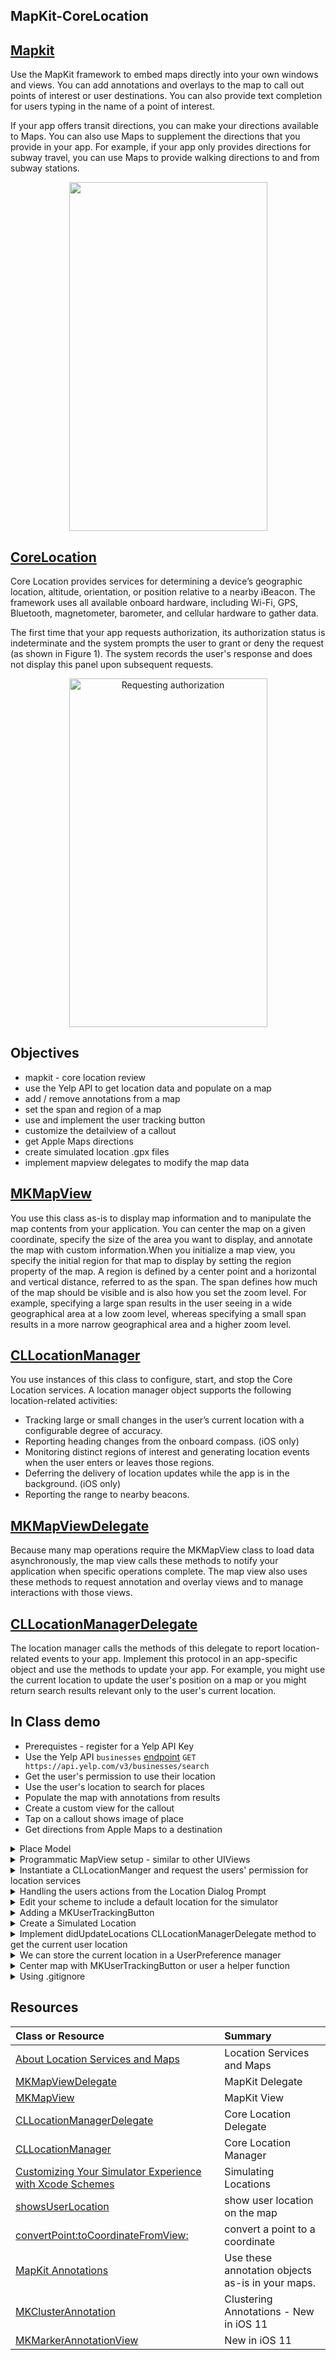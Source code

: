 ## MapKit-CoreLocation 

## [Mapkit](https://developer.apple.com/documentation/mapkit)  
Use the MapKit framework to embed maps directly into your own windows and views. You can add annotations and overlays to the map to call out points of interest or user destinations. You can also provide text completion for users typing in the name of a point of interest.

If your app offers transit directions, you can make your directions available to Maps. You can also use Maps to supplement the directions that you provide in your app. For example, if your app only provides directions for subway travel, you can use Maps to provide walking directions to and from subway stations.

<p align="center">
<img src="https://developer.apple.com/library/content/documentation/UserExperience/Conceptual/LocationAwarenessPG/Art/location_and_maps_intro_2x.png" width="317" height="558" />
</p>

## [CoreLocation](https://developer.apple.com/documentation/corelocation)   
Core Location provides services for determining a device’s geographic location, altitude, orientation, or position relative to a nearby iBeacon. The framework uses all available onboard hardware, including Wi-Fi, GPS, Bluetooth, magnetometer, barometer, and cellular hardware to gather data.

The first time that your app requests authorization, its authorization status is indeterminate and the system prompts the user to grant or deny the request (as shown in Figure 1). The system records the user's response and does not display this panel upon subsequent requests.

<p align="center">
<img src="https://docs-assets.developer.apple.com/published/9cba7a007f/189cb07d-b92b-4132-9447-4b0f7b8da395.png" alt="Requesting authorization" width="317" height="558" />
</p>

## Objectives
* mapkit - core location review  
* use the Yelp API to get location data and populate on a map
* add / remove annotations from a map
* set the span and region of a map
* use and implement the user tracking button
* customize the detailview of a callout 
* get Apple Maps directions
* create simulated location .gpx files  
* implement mapview delegates to modify the map data 

## [MKMapView](https://developer.apple.com/documentation/mapkit/mkmapview)  
You use this class as-is to display map information and to manipulate the map contents from your application. You can center the map on a given coordinate, specify the size of the area you want to display, and annotate the map with custom information.When you initialize a map view, you specify the initial region for that map to display by setting the region property of the map. A region is defined by a center point and a horizontal and vertical distance, referred to as the span. The span defines how much of the map should be visible and is also how you set the zoom level. For example, specifying a large span results in the user seeing in a wide geographical area at a low zoom level, whereas specifying a small span results in a more narrow geographical area and a higher zoom level.

## [CLLocationManager](https://developer.apple.com/documentation/corelocation/cllocationmanager)  
You use instances of this class to configure, start, and stop the Core Location services. A location manager object supports the following location-related activities:
* Tracking large or small changes in the user’s current location with a configurable degree of accuracy.
* Reporting heading changes from the onboard compass. (iOS only)
* Monitoring distinct regions of interest and generating location events when the user enters or leaves those regions.
* Deferring the delivery of location updates while the app is in the background. (iOS only)
* Reporting the range to nearby beacons.

## [MKMapViewDelegate](https://developer.apple.com/documentation/mapkit/mkmapviewdelegate)  
Because many map operations require the MKMapView class to load data asynchronously, the map view calls these methods to notify your application when specific operations complete. The map view also uses these methods to request annotation and overlay views and to manage interactions with those views.

## [CLLocationManagerDelegate](https://developer.apple.com/documentation/corelocation/cllocationmanagerdelegate)  
The location manager calls the methods of this delegate to report location-related events to your app. Implement this protocol in an app-specific object and use the methods to update your app. For example, you might use the current location to update the user's position on a map or you might return search results relevant only to the user's current location.


## In Class demo
* Prerequistes - register for a Yelp API Key 
* Use the Yelp API ```businesses``` [endpoint](https://www.yelp.com/developers/documentation/v3/business_search) ```GET https://api.yelp.com/v3/businesses/search```  
* Get the user's permission to use their location  
* Use the user's location to search for places  
* Populate the map with annotations from results 
* Create a custom view for the callout 
* Tap on a callout shows image of place 
* Get directions from Apple Maps to a destination

<details>
<summary>Place Model</summary>
  
```swift
struct Category: Codable {
  let alias: String
  let title: String
}

struct Location: Codable {
  let address1: String
  let address2: String
  let address3: String
  let city: String
  let zipCode: String
  let country: String
  let state: String
  let displayAddress: [String]

  enum CodingKeys: String, CodingKey {
      case address1
      case address2
      case address3
      case city
      case zipCode = "zip_code"
      case country
      case state
      case displayAddress = "display_address"
  }
}

struct Coordinate: Codable {
  let latitude: Double
  let longitude: Double
}

struct Place: Codable {
  let id: String
  let name: String
  let imageURL: URL
  let isClosed: Bool
  let url: URL
  let reviewCount: Int
  let categories: [Category]
  let rating: Int
  let transactions: [String]
  let price: String
  let location: Location
  let phone: String
  let displayPhone: String
  let distance: Double

  enum CodingKeys: String, CodingKey {
      case id
      case name
      case imageURL = "image_url"
      case isClosed = "is_closed"
      case url
      case reviewCount = "review_count"
      case categories
      case rating
      case transactions
      case price
      case location
      case phone
      case displayPhone = "display_phone"
      case distance
  }
}

struct Results: Codable {
  let businesses: [Place]
}
```

</details>

<details>
<summary>Programmatic MapView setup - similar to other UIViews</summary>

```swift 
lazy var mapView: MKMapView = {
  let map = MKMapView()
  map.mapType = .standard
  map.showsUserLocation = true
  return map
}()
```

</details>

<details>
<summary>Instantiate a CLLocationManger and request the users' permission for location services</summary>

```swift 
private override init() {
  super.init()
  locationManager = CLLocationManager()
  locationManager.delegate = self
}

func checkForLocationServices() -> CLAuthorizationStatus {
  var status: CLAuthorizationStatus!
  if CLLocationManager.locationServicesEnabled() {
      print("location services available")
      switch CLLocationManager.authorizationStatus() {
      case .notDetermined:
          print("notDetermined")
          locationManager.requestWhenInUseAuthorization()
          status = CLAuthorizationStatus.notDetermined
      case .denied:
          print("denied")
          status = CLAuthorizationStatus.denied
      case .authorizedWhenInUse:
          print("authorizedWhenInUse")
          status = CLAuthorizationStatus.authorizedWhenInUse
      case .authorizedAlways:
          print("authorizedAlways")
          status = CLAuthorizationStatus.authorizedAlways
      default:
          break
      }
  } else {
      print("location services NOT available")
      print("update UI to show location is not available")
  }
  return status
}
```
**NB: If you haven't updated the info.plist to include the appropriate privacy key, the diaglog won't prompt and you will receive the following message in the console:** 
This app has attempted to access privacy-sensitive data without a usage description. The app's Info.plist must contain an NSLocationWhenInUseUsageDescription key with a string value explaining to the user how the app uses this data

**Add the required privacy key to the info.plist along with a messge to the user stating why location tracking is needed**
  
</details>

<details>
<summary>Handling the users actions from the Location Dialog Prompt</summary>

**Implement the following CLLocationManagerDelegate method:**  

```swift 
extension LocationService: CLLocationManagerDelegate {
  func locationManager(_ manager: CLLocationManager, didChangeAuthorization status: CLAuthorizationStatus) {
      print("didChangeAuthorization: \(status)")
  }
}
```

</details>

<details>
<summary>Edit your scheme to include a default location for the simulator</summary>

**Product -> Scheme ->Edit Scheme (under the "Run Left Pane" select "allow location simulation" add a location** 

</details>


<details>
<summary>Adding a MKUserTrackingButton</summary>

```swift 
lazy var userTrackingButton: MKUserTrackingButton = {
    let trackingButton = MKUserTrackingButton()
    return trackingButton
}()

// Configure the MKUserTrackingButton in your setupViews code 
private func setupViews() {
  userTrackingButton.mapView = mapView
}
```

</details>


<details>
<summary>Create a Simulated Location</summary>
  
**Create a new file of type .gpx with the location coordinates**

```xml 
<?xml version="1.0"?>
<gpx version="1.1" creator="Xcode">
    
    <!--
     Provide one or more waypoints containing a latitude/longitude pair. If you provide one
     waypoint, Xcode will simulate that specific location. If you provide multiple waypoints,
     Xcode will simulate a route visiting each waypoint.
     -->
    <wpt lat="40.742962" lon="-73.941812">
        <name>C4Q</name>
        
        <!--
         Optionally provide a time element for each waypoint. Xcode will interpolate movement
         at a rate of speed based on the time elapsed between each waypoint. If you do not provide
         a time element, then Xcode will use a fixed rate of speed.
         
         Waypoints must be sorted by time in ascending order.
         -->
        <time>2014-09-24T14:55:37Z</time>
    </wpt>
    
</gpx>
```

</details>


<details>
<summary>Implement didUpdateLocations CLLocationManagerDelegate method to get the current user location</summary>

```swift 
func locationManager(_ manager: CLLocationManager, didUpdateLocations locations: [CLLocation]) {
  guard let location = locations.last else { return }
  print("didUpdateLocation: \(location)")
}
```

</details>

<details>
<summary>We can store the current location in a UserPreference manager</summary>

```swift 
struct UserKeys {
    static let currentLatitudeKey = "Current Latitude Key"
    static let currentLongitudeKey = "Current Longitude Key"
}

class UserPreference {
    private init(){}
    static let manager = UserPreference()
}

// MARK:- Setters
extension UserPreference {
    public func setLatitude(latitude: Double) {
        UserDefaults.standard.set(latitude, forKey: UserKeys.currentLatitudeKey)
    }
    
    public func setLongitude(longitude: Double) {
        UserDefaults.standard.set(longitude, forKey: UserKeys.currentLongitudeKey)
    }
}

// MARK:- Getters
extension UserPreference {
    public func getLatitude() -> Double {
        guard let latitude = UserDefaults.standard.object(forKey: UserKeys.currentLatitudeKey) as? Double else { print("no stored latitude"); return 0.0 }
        return latitude
    }
    
    public func getLongitude() -> Double {
        guard let longitude = UserDefaults.standard.object(forKey: UserKeys.currentLatitudeKey) as? Double else { print("no stored longitude"); return 0.0 }
        return longitude
    }
}
```

**We can go ahead and save the location to the UserPreference manager**
```swift 
func locationManager(_ manager: CLLocationManager, didUpdateLocations locations: [CLLocation]) {
  guard let location = locations.last else { print("no locations"); return }
  print("didUpdateLocation: \(location)")
  UserPreference.manager.setLatitude(latitude: location.coordinate.latitude)
  UserPreference.manager.setLongitude(longitude: location.coordinate.longitude)

  // broadcast location change via custom delegate
  delegate?.locatonService(self, didUpdateLocation: location)
}
```

</details>

<details>
<summary>Center map with MKUserTrackingButton or user a helper function</summary>

```swift 
private func centerMap(location: CLLocation) {
    // e.g. 1 mile  = 0.015
    // e.g. 2 miles = 0.03
    let coordinate = location.coordinate
    
    // 1 degree lat or lon is 67 miles, if 1 degree is 67 miles, then x miles = (x)*0.014926
    let span = MKCoordinateSpanMake(0.015, 0.015) 
    
    let region = MKCoordinateRegionMake(coordinate, span)
    placeMapView.mapView.setCenter(coordinate, animated: true)
    placeMapView.mapView.setRegion(region, animated: true)
}
```

</details>

<details>
<summary>Using .gitignore</summary>

**Enter the following terminal commands:**  
```ls -a``` lists all your hidden files, verity one doesn't exist  
```touch .gitignore``` create one it it doesn't exist
```open .gitignore``` open the .gitignore file  

Use this .gitignore template on [Github](https://github.com/github/gitignore/blob/master/Swift.gitignore)  

**Hint:** You can include other files like you API Keys to the .gitignore file  

</details>

## Resources 
|Class or Resource| Summary|
|:--------------|:--------------|
|[About Location Services and Maps](https://developer.apple.com/library/content/documentation/UserExperience/Conceptual/LocationAwarenessPG/Introduction/Introduction.html#//apple_ref/doc/uid/TP40009497)| Location Services and Maps|
|[MKMapViewDelegate](https://developer.apple.com/documentation/mapkit/mkmapviewdelegate)| MapKit Delegate|
|[MKMapView](https://developer.apple.com/documentation/mapkit/mkmapview?language=objc)| MapKit View|
|[CLLocationManagerDelegate](https://developer.apple.com/documentation/corelocation/cllocationmanagerdelegate)| Core Location Delegate| 
|[CLLocationManager](https://developer.apple.com/documentation/corelocation)| Core Location Manager|
|[Customizing Your Simulator Experience with Xcode Schemes](https://developer.apple.com/library/content/documentation/IDEs/Conceptual/iOS_Simulator_Guide/CustomizingYourExperienceThroughXcodeSchemes/CustomizingYourExperienceThroughXcodeSchemes.html#//apple_ref/doc/uid/TP40012848-CH6-SW1)| Simulating Locations|
|[showsUserLocation](https://developer.apple.com/documentation/mapkit/mkmapview/1452682-showsuserlocation?language=objc)| show user location on the map|
|[convertPoint:toCoordinateFromView:](https://developer.apple.com/documentation/mapkit/mkmapview/1452503-convertpoint?language=objc)| convert a point to a coordinate|
|[MapKit Annotations](https://developer.apple.com/documentation/mapkit/mapkit_annotations)| Use these annotation objects as-is in your maps.|
|[MKClusterAnnotation](https://developer.apple.com/documentation/mapkit/mkclusterannotation)| Clustering Annotations - New in iOS 11| 
|[MKMarkerAnnotationView](https://developer.apple.com/documentation/mapkit/mkmarkerannotationview)| New in iOS 11| 


